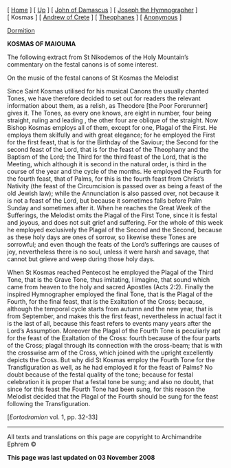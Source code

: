 \[ [Home](index.md) \] \[ [Up](canons.md) \] \[ [John of Damascus](john-dam.md) \] \[ [Joseph the Hymnographer](jo-hym.md) \] \[ Kosmas \] \[ [Andrew of Crete](and-crete.md) \] \[ [Theophanes](theophan.md) \] \[ [Anonymous](anonymou.md) \]

[Dormition](15augcan1.md)

**KOSMAS OF MAIOUMA**

The following extract from St Nikodemos of the Holy Mountain’s commentary on the festal canons is of some interest.

On the music of the festal canons of St Kosmas the Melodist

Since Saint Kosmas utilised for his musical Canons the usually chanted Tones, we have therefore decided to set out for readers the relevant information about them, as a relish, as Theodore \[the Poor Forerunner\] gives it. The Tones, as every one knows, are eight in number, four being straight, ruling and leading , the other four are oblique of the straight. Now Bishop Kosmas employs all of them, except for one, Plagal of the First. He employs them skilfully and with great elegance; for he employed the First for the first feast, that is for the Birthday of the Saviour; the Second for the second feast of the Lord, that is for the feast of the Theophany and the Baptism of the Lord; the Third for the third feast of the Lord, that is the Meeting, which although it is second in the natural order, is third in the course of the year and the cycle of the months. He employed the Fourth for the fourth feast, that of Palms, for this is the fourth feast from Christ’s Nativity (the feast of the Circumcision is passed over as being a feast of the old Jewish law); while the Annunciation is also passed over, not because it is not a feast of the Lord, but because it sometimes falls before Palm Sunday and sometimes after it. When he reaches the Great Week of the Sufferings, the Melodist omits the Plagal of the First Tone, since it is festal and joyous, and does not suit grief and suffering. For the whole of this week he employed exclusively the Plagal of the Second and the Second, because as these holy days are ones of sorrow, so likewise these Tones are sorrowful; and even though the feats of the Lord’s sufferings are causes of joy, nevertheless there is no soul, unless it were harsh and savage, that cannot but grieve and weep during those holy days.

When St Kosmas reached Pentecost he employed the Plagal of the Third Tone, that is the Grave Tone, thus imitating, I imagine, that sound which came from heaven to the holy and sacred Apostles (Acts 2:2). Finally the inspired Hymnographer employed the final Tone, that is the Plagal of the Fourth, for the final feast, that is the Exaltation of the Cross; because, although the temporal cycle starts from autumn and the new year, that is from September, and makes this the first feast, nevertheless in actual fact it is the last of all, because this feast refers to events many years after the Lord’s Assumption. Moreover the Plagal of the Fourth Tone is peculiarly apt for the feast of the Exaltation of the Cross: fourth because of the four parts of the Cross; plagal through its connection with the cross-beam; that is with the crosswise arm of the Cross, which joined with the upright excellently depicts the Cross. But why did St Kosmas employ the Fourth Tone for the Transfiguration as well, as he had employed it for the feast of Palms? No doubt because of the festal quality of the tone; because for festal celebration it is proper that a festal tone be sung; and also no doubt, that since for this feast the Fourth Tone had been sung, for this reason the Melodist decided that the Plagal of the Fourth should be sung for the feast following the Transfiguration.

\[*Eortodromion* vol. 1, pp. 32-33\]

------------------------------------------------------------------------

All texts and translations on this page are copyright to
Archimandrite Ephrem ©

**This page was last updated on 03 November 2008**
